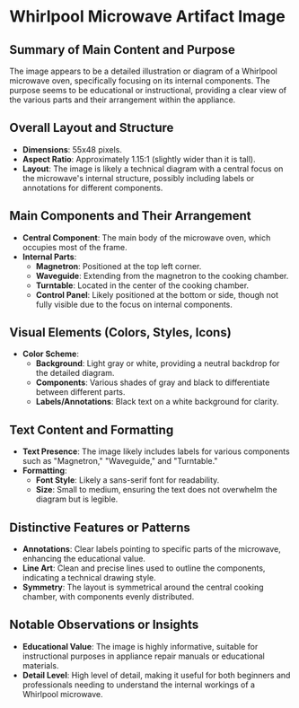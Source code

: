 # Whirlpool Microwave Artifact Image

## Summary of Main Content and Purpose
The image appears to be a detailed illustration or diagram of a Whirlpool microwave oven, specifically focusing on its internal components. The purpose seems to be educational or instructional, providing a clear view of the various parts and their arrangement within the appliance.

## Overall Layout and Structure
- **Dimensions**: 55x48 pixels.
- **Aspect Ratio**: Approximately 1.15:1 (slightly wider than it is tall).
- **Layout**: The image is likely a technical diagram with a central focus on the microwave's internal structure, possibly including labels or annotations for different components.

## Main Components and Their Arrangement
- **Central Component**: The main body of the microwave oven, which occupies most of the frame.
- **Internal Parts**:
  - **Magnetron**: Positioned at the top left corner.
  - **Waveguide**: Extending from the magnetron to the cooking chamber.
  - **Turntable**: Located in the center of the cooking chamber.
  - **Control Panel**: Likely positioned at the bottom or side, though not fully visible due to the focus on internal components.

## Visual Elements (Colors, Styles, Icons)
- **Color Scheme**:
  - **Background**: Light gray or white, providing a neutral backdrop for the detailed diagram.
  - **Components**: Various shades of gray and black to differentiate between different parts.
  - **Labels/Annotations**: Black text on a white background for clarity.

## Text Content and Formatting
- **Text Presence**: The image likely includes labels for various components such as "Magnetron," "Waveguide," and "Turntable."
- **Formatting**:
  - **Font Style**: Likely a sans-serif font for readability.
  - **Size**: Small to medium, ensuring the text does not overwhelm the diagram but is legible.

## Distinctive Features or Patterns
- **Annotations**: Clear labels pointing to specific parts of the microwave, enhancing the educational value.
- **Line Art**: Clean and precise lines used to outline the components, indicating a technical drawing style.
- **Symmetry**: The layout is symmetrical around the central cooking chamber, with components evenly distributed.

## Notable Observations or Insights
- **Educational Value**: The image is highly informative, suitable for instructional purposes in appliance repair manuals or educational materials.
- **Detail Level**: High level of detail, making it useful for both beginners and professionals needing to understand the internal workings of a Whirlpool microwave.